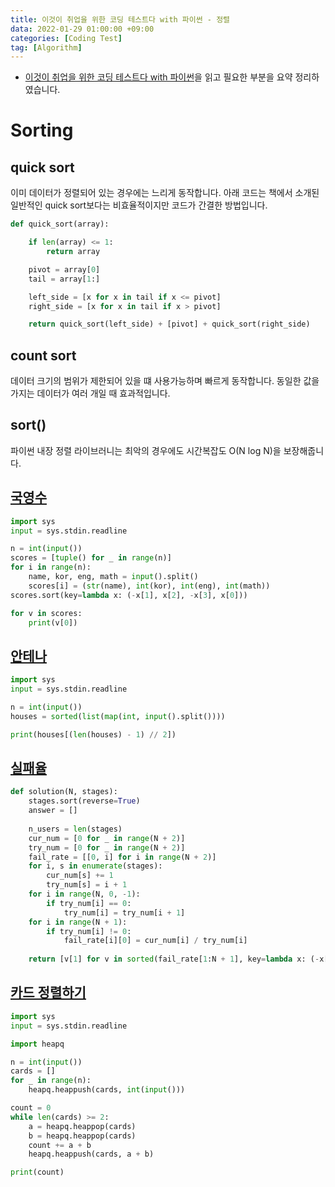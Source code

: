 ```yaml
---
title: 이것이 취업을 위한 코딩 테스트다 with 파이썬 - 정렬
data: 2022-01-29 01:00:00 +09:00
categories: [Coding Test]
tag: [Algorithm]
---
```


- [이것이 취업을 위한 코딩 테스트다 with 파이썬](https://www.aladin.co.kr/shop/wproduct.aspx?ItemId=247882118)을 읽고 필요한 부분을 요약 정리하였습니다.

# Sorting

## quick sort
이미 데이터가 정렬되어 있는 경우에는 느리게 동작합니다. 아래 코드는 책에서 소개된 일반적인 quick sort보다는 비효율적이지만 코드가 간결한 방법입니다.
```python
def quick_sort(array):

    if len(array) <= 1:
        return array

    pivot = array[0]
    tail = array[1:]

    left_side = [x for x in tail if x <= pivot]
    right_side = [x for x in tail if x > pivot]

    return quick_sort(left_side) + [pivot] + quick_sort(right_side)
```

## count sort
데이터 크기의 범위가 제한되어 있을 떄 사용가능하며 빠르게 동작합니다. 동일한 값을 가지는 데이터가 여러 개일 때 효과적입니다.

## sort()
파이썬 내장 정렬 라이브러니는 최악의 경우에도 시간복잡도 O(N log N)을 보장해줍니다.


## [국영수](https://www.acmicpc.net/problem/10825)
```python
import sys
input = sys.stdin.readline

n = int(input())
scores = [tuple() for _ in range(n)]
for i in range(n):
    name, kor, eng, math = input().split()
    scores[i] = (str(name), int(kor), int(eng), int(math))
scores.sort(key=lambda x: (-x[1], x[2], -x[3], x[0]))

for v in scores:
    print(v[0])
```


## [안테나](https://www.acmicpc.net/problem/18310)
```python
import sys
input = sys.stdin.readline

n = int(input())
houses = sorted(list(map(int, input().split())))

print(houses[(len(houses) - 1) // 2])
```


## [실패율](https://programmers.co.kr/learn/courses/30/lessons/42889)
```python
def solution(N, stages):
    stages.sort(reverse=True)
    answer = []
    
    n_users = len(stages)
    cur_num = [0 for _ in range(N + 2)]
    try_num = [0 for _ in range(N + 2)]
    fail_rate = [[0, i] for i in range(N + 2)]
    for i, s in enumerate(stages):
        cur_num[s] += 1
        try_num[s] = i + 1
    for i in range(N, 0, -1):
        if try_num[i] == 0:
            try_num[i] = try_num[i + 1]
    for i in range(N + 1):
        if try_num[i] != 0:
            fail_rate[i][0] = cur_num[i] / try_num[i]
    
    return [v[1] for v in sorted(fail_rate[1:N + 1], key=lambda x: (-x[0], x[1]))]
```


## [카드 정렬하기](https://www.acmicpc.net/problem/1715)
```python
import sys
input = sys.stdin.readline

import heapq

n = int(input())
cards = []
for _ in range(n):
    heapq.heappush(cards, int(input()))

count = 0
while len(cards) >= 2:
    a = heapq.heappop(cards)
    b = heapq.heappop(cards)
    count += a + b
    heapq.heappush(cards, a + b)

print(count)
```
